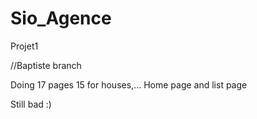 # Sio_Agence
Projet1


//Baptiste branch

Doing 17 pages 15 for houses,...
Home page and list page

Still bad :)
